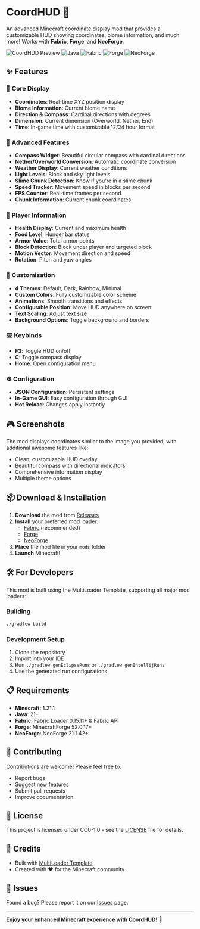 # CoordHUD 🧭

An advanced Minecraft coordinate display mod that provides a customizable HUD showing coordinates, biome information, and much more! Works with **Fabric**, **Forge**, and **NeoForge**.

![CoordHUD Preview](https://img.shields.io/badge/Minecraft-1.21.1-green) ![Java](https://img.shields.io/badge/Java-21-orange) ![Fabric](https://img.shields.io/badge/Fabric-✓-blue) ![Forge](https://img.shields.io/badge/Forge-✓-red) ![NeoForge](https://img.shields.io/badge/NeoForge-✓-purple)

## ✨ Features

### 📍 **Core Display**
- **Coordinates**: Real-time XYZ position display
- **Biome Information**: Current biome name
- **Direction & Compass**: Cardinal directions with degrees
- **Dimension**: Current dimension (Overworld, Nether, End)
- **Time**: In-game time with customizable 12/24 hour format

### 🎯 **Advanced Features**
- **Compass Widget**: Beautiful circular compass with cardinal directions
- **Nether/Overworld Conversion**: Automatic coordinate conversion
- **Weather Display**: Current weather conditions
- **Light Levels**: Block and sky light levels
- **Slime Chunk Detection**: Know if you're in a slime chunk
- **Speed Tracker**: Movement speed in blocks per second
- **FPS Counter**: Real-time frames per second
- **Chunk Information**: Current chunk coordinates

### 👤 **Player Information**
- **Health Display**: Current and maximum health
- **Food Level**: Hunger bar status
- **Armor Value**: Total armor points
- **Block Detection**: Block under player and targeted block
- **Motion Vector**: Movement direction and speed
- **Rotation**: Pitch and yaw angles

### 🎨 **Customization**
- **4 Themes**: Default, Dark, Rainbow, Minimal
- **Custom Colors**: Fully customizable color scheme
- **Animations**: Smooth transitions and effects
- **Configurable Position**: Move HUD anywhere on screen
- **Text Scaling**: Adjust text size
- **Background Options**: Toggle background and borders

### ⌨️ **Keybinds**
- **F3**: Toggle HUD on/off
- **C**: Toggle compass display
- **Home**: Open configuration menu

### ⚙️ **Configuration**
- **JSON Configuration**: Persistent settings
- **In-Game GUI**: Easy configuration through GUI
- **Hot Reload**: Changes apply instantly

## 🎮 **Screenshots**

The mod displays coordinates similar to the image you provided, with additional awesome features like:
- Clean, customizable HUD overlay
- Beautiful compass with directional indicators
- Comprehensive information display
- Multiple theme options

## 📦 **Download & Installation**

1. **Download** the mod from [Releases](https://github.com/Hiba550/CoordHUD/releases)
2. **Install** your preferred mod loader:
   - [Fabric](https://fabricmc.net/use/) (recommended)
   - [Forge](https://files.minecraftforge.net/)
   - [NeoForge](https://neoforged.net/)
3. **Place** the mod file in your `mods` folder
4. **Launch** Minecraft!

## 🛠️ **For Developers**

This mod is built using the MultiLoader Template, supporting all major mod loaders:

### Building
```bash
./gradlew build
```

### Development Setup
1. Clone the repository
2. Import into your IDE
3. Run `./gradlew genEclipseRuns` or `./gradlew genIntellijRuns`
4. Use the generated run configurations

## 📋 **Requirements**

- **Minecraft**: 1.21.1
- **Java**: 21+
- **Fabric**: Fabric Loader 0.15.11+ & Fabric API
- **Forge**: MinecraftForge 52.0.17+
- **NeoForge**: NeoForge 21.1.42+

## 🤝 **Contributing**

Contributions are welcome! Please feel free to:
- Report bugs
- Suggest new features
- Submit pull requests
- Improve documentation

## 📄 **License**

This project is licensed under CC0-1.0 - see the [LICENSE](LICENSE) file for details.

## 🙏 **Credits**

- Built with [MultiLoader Template](https://github.com/jaredlll08/MultiLoader-Template)
- Created with ❤️ for the Minecraft community

## 🐛 **Issues**

Found a bug? Please report it on our [Issues](https://github.com/Hiba550/CoordHUD/issues) page.

---

**Enjoy your enhanced Minecraft experience with CoordHUD!** 🎉 

